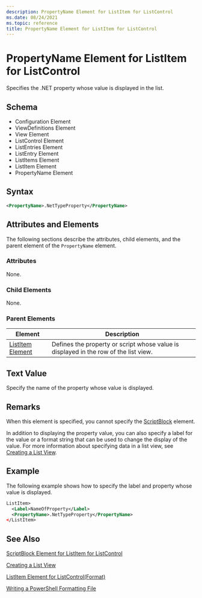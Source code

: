 ```yaml
---
description: PropertyName Element for ListItem for ListControl
ms.date: 08/24/2021
ms.topic: reference
title: PropertyName Element for ListItem for ListControl
---
```

# PropertyName Element for ListItem for ListControl

Specifies the .NET property whose value is displayed in the list.

## Schema

- Configuration Element
- ViewDefinitions Element
- View Element
- ListControl Element
- ListEntries Element
- ListEntry Element
- ListItems Element
- ListItem Element
- PropertyName Element

## Syntax

```xml
<PropertyName>.NetTypeProperty</PropertyName>
```

## Attributes and Elements

The following sections describe the attributes, child elements, and the parent element of the
`PropertyName` element.

### Attributes

None.

### Child Elements

None.

### Parent Elements

|Element|Description|
|-------------|-----------------|
|[ListItem Element](./listitem-element-for-listitems-for-listcontrol-format.md)|Defines the property or script whose value is displayed in the row of the list view.|

## Text Value

Specify the name of the property whose value is displayed.

## Remarks

When this element is specified, you cannot specify the [ScriptBlock](./scriptblock-element-for-listitem-for-listcontrol-format.md) element.

In addition to displaying the property value, you can also specify a label for the value or a format
string that can be used to change the display of the value. For more information about specifying
data in a list view, see [Creating a List View](./creating-a-list-view.md).

## Example

The following example shows how to specify the label and property whose value is displayed.

```xml
ListItem>
  <Label>NameOfProperty</Label>
  <PropertyName>.NetTypeProperty</PropertyName>
</ListItem>

```

## See Also

[ScriptBlock Element for ListItem for ListControl](./scriptblock-element-for-listitem-for-listcontrol-format.md)

[Creating a List View](./creating-a-list-view.md)

[ListItem Element for ListControl(Format)](./listitem-element-for-listitems-for-listcontrol-format.md)

[Writing a PowerShell Formatting File](./writing-a-powershell-formatting-file.md)
